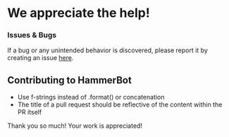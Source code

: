 # We appreciate the help!

### Issues & Bugs
If a bug or any unintended behavior is discovered, please report it by creating an issue [here](https://github.com/makayla-moster/HammerBot/issues).

## Contributing to HammerBot
* Use f-strings instead of .format() or concatenation
* The title of a pull request should be reflective of the content within the PR itself

Thank you so much! Your work is appreciated!
